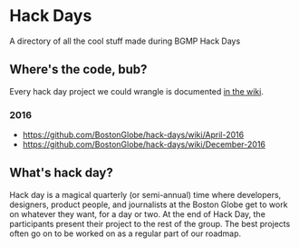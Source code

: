 # Hack Days
A directory of all the cool stuff made during BGMP Hack Days

## Where's the code, bub?
Every hack day project we could wrangle is documented [in the wiki](https://github.com/BostonGlobe/hack-days/wiki/).

### 2016
- https://github.com/BostonGlobe/hack-days/wiki/April-2016
- https://github.com/BostonGlobe/hack-days/wiki/December-2016

## What's hack day?
Hack day is a magical quarterly (or semi-annual) time where developers, designers, product people, and journalists at the Boston Globe get to work on whatever they want, for a day or two. At the end of Hack Day, the participants present their project to the rest of the group. The best projects often go on to be worked on as a regular part of our roadmap.
